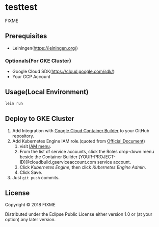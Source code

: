 # testtest

FIXME

## Prerequisites

- Leiningen(https://leiningen.org/)

### Optionals(For GKE Cluster)

- Google Cloud SDK(https://cloud.google.com/sdk/)
- Your GCP Account

## Usage(Local Environment)

```sh
lein run
```

## Deploy to GKE Cluster

1. Add Integration with [Google Cloud Container Builder](https://cloud.google.com/container-builder/docs/running-builds/automate-builds) to your GitHub repository.
2. Add Kubernetes Engine IAM role.(quoted from [Official Document](https://cloud.google.com/container-builder/docs/configuring-builds/build-test-deploy-artifacts#deploying_artifacts))
	1. visit [IAM menu](https://console.cloud.google.com/iam-admin/iam/project?_ga=2.85671577.-1255311422.1517556095).
	2. From the list of service accounts, click the Roles drop-down menu beside the Container Builder [YOUR-PROJECT-ID]@cloudbuild.gserviceaccount.com service account.
	3. Click *Kubernetes Engine*, then click *Kubernetes Engine Admin*.
	4. Click Save.
3. Just `git push` commits.

## License

Copyright © 2018 FIXME

Distributed under the Eclipse Public License either version 1.0 or (at
your option) any later version.
